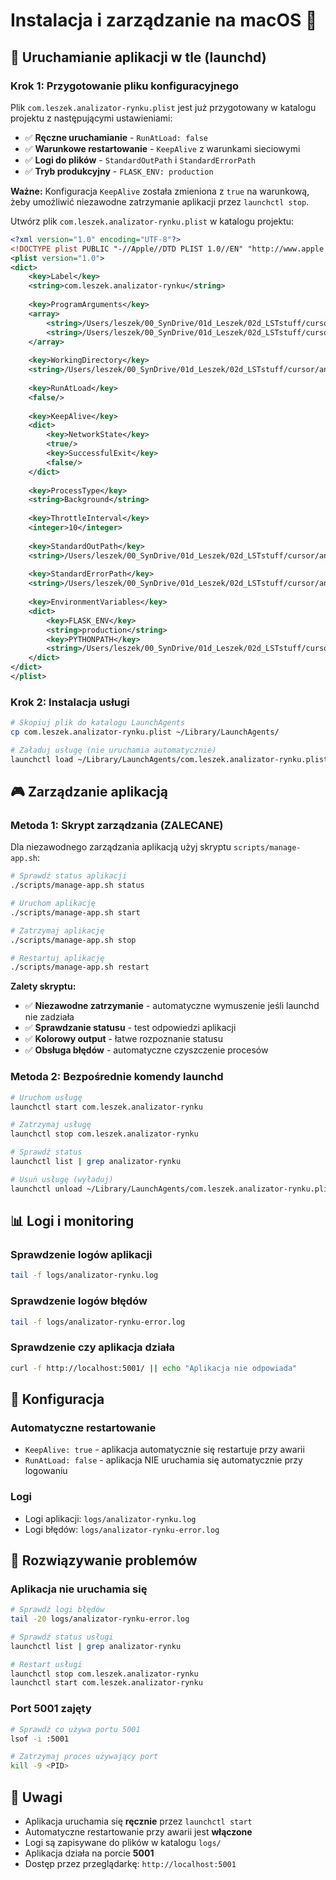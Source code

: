 # Instalacja i zarządzanie na macOS 🍎

## 🚀 Uruchamianie aplikacji w tle (launchd)

### Krok 1: Przygotowanie pliku konfiguracyjnego

Plik `com.leszek.analizator-rynku.plist` jest już przygotowany w katalogu projektu z następującymi ustawieniami:

- ✅ **Ręczne uruchamianie** - `RunAtLoad: false`
- ✅ **Warunkowe restartowanie** - `KeepAlive` z warunkami sieciowymi
- ✅ **Logi do plików** - `StandardOutPath` i `StandardErrorPath`
- ✅ **Tryb produkcyjny** - `FLASK_ENV: production`

**Ważne:** Konfiguracja `KeepAlive` została zmieniona z `true` na warunkową, żeby umożliwić niezawodne zatrzymanie aplikacji przez `launchctl stop`.

Utwórz plik `com.leszek.analizator-rynku.plist` w katalogu projektu:

```xml
<?xml version="1.0" encoding="UTF-8"?>
<!DOCTYPE plist PUBLIC "-//Apple//DTD PLIST 1.0//EN" "http://www.apple.com/DTDs/PropertyList-1.0.dtd">
<plist version="1.0">
<dict>
    <key>Label</key>
    <string>com.leszek.analizator-rynku</string>
    
    <key>ProgramArguments</key>
    <array>
        <string>/Users/leszek/00_SynDrive/01d_Leszek/02d_LSTstuff/cursor/analizator_rynku/venv/bin/python</string>
        <string>/Users/leszek/00_SynDrive/01d_Leszek/02d_LSTstuff/cursor/analizator_rynku/app.py</string>
    </array>
    
    <key>WorkingDirectory</key>
    <string>/Users/leszek/00_SynDrive/01d_Leszek/02d_LSTstuff/cursor/analizator_rynku</string>
    
    <key>RunAtLoad</key>
    <false/>
    
    <key>KeepAlive</key>
    <dict>
        <key>NetworkState</key>
        <true/>
        <key>SuccessfulExit</key>
        <false/>
    </dict>
    
    <key>ProcessType</key>
    <string>Background</string>
    
    <key>ThrottleInterval</key>
    <integer>10</integer>
    
    <key>StandardOutPath</key>
    <string>/Users/leszek/00_SynDrive/01d_Leszek/02d_LSTstuff/cursor/analizator_rynku/logs/analizator-rynku.log</string>
    
    <key>StandardErrorPath</key>
    <string>/Users/leszek/00_SynDrive/01d_Leszek/02d_LSTstuff/cursor/analizator_rynku/logs/analizator-rynku-error.log</string>
    
    <key>EnvironmentVariables</key>
    <dict>
        <key>FLASK_ENV</key>
        <string>production</string>
        <key>PYTHONPATH</key>
        <string>/Users/leszek/00_SynDrive/01d_Leszek/02d_LSTstuff/cursor/analizator_rynku</string>
    </dict>
</dict>
</plist>
```

### Krok 2: Instalacja usługi

```bash
# Skopiuj plik do katalogu LaunchAgents
cp com.leszek.analizator-rynku.plist ~/Library/LaunchAgents/

# Załaduj usługę (nie uruchamia automatycznie)
launchctl load ~/Library/LaunchAgents/com.leszek.analizator-rynku.plist
```

## 🎮 Zarządzanie aplikacją

### Metoda 1: Skrypt zarządzania (ZALECANE)

Dla niezawodnego zarządzania aplikacją użyj skryptu `scripts/manage-app.sh`:

```bash
# Sprawdź status aplikacji
./scripts/manage-app.sh status

# Uruchom aplikację
./scripts/manage-app.sh start

# Zatrzymaj aplikację
./scripts/manage-app.sh stop

# Restartuj aplikację
./scripts/manage-app.sh restart
```

**Zalety skryptu:**
- ✅ **Niezawodne zatrzymanie** - automatyczne wymuszenie jeśli launchd nie zadziała
- ✅ **Sprawdzanie statusu** - test odpowiedzi aplikacji
- ✅ **Kolorowy output** - łatwe rozpoznanie statusu
- ✅ **Obsługa błędów** - automatyczne czyszczenie procesów

### Metoda 2: Bezpośrednie komendy launchd

```bash
# Uruchom usługę
launchctl start com.leszek.analizator-rynku

# Zatrzymaj usługę
launchctl stop com.leszek.analizator-rynku

# Sprawdź status
launchctl list | grep analizator-rynku

# Usuń usługę (wyładuj)
launchctl unload ~/Library/LaunchAgents/com.leszek.analizator-rynku.plist
```

## 📊 Logi i monitoring

### Sprawdzenie logów aplikacji
```bash
tail -f logs/analizator-rynku.log
```

### Sprawdzenie logów błędów
```bash
tail -f logs/analizator-rynku-error.log
```

### Sprawdzenie czy aplikacja działa
```bash
curl -f http://localhost:5001/ || echo "Aplikacja nie odpowiada"
```

## 🔧 Konfiguracja

### Automatyczne restartowanie
- `KeepAlive: true` - aplikacja automatycznie się restartuje przy awarii
- `RunAtLoad: false` - aplikacja NIE uruchamia się automatycznie przy logowaniu

### Logi
- Logi aplikacji: `logs/analizator-rynku.log`
- Logi błędów: `logs/analizator-rynku-error.log`

## 🚨 Rozwiązywanie problemów

### Aplikacja nie uruchamia się
```bash
# Sprawdź logi błędów
tail -20 logs/analizator-rynku-error.log

# Sprawdź status usługi
launchctl list | grep analizator-rynku

# Restart usługi
launchctl stop com.leszek.analizator-rynku
launchctl start com.leszek.analizator-rynku
```

### Port 5001 zajęty
```bash
# Sprawdź co używa portu 5001
lsof -i :5001

# Zatrzymaj proces używający port
kill -9 <PID>
```

## 📝 Uwagi

- Aplikacja uruchamia się **ręcznie** przez `launchctl start`
- Automatyczne restartowanie przy awarii jest **włączone**
- Logi są zapisywane do plików w katalogu `logs/`
- Aplikacja działa na porcie **5001**
- Dostęp przez przeglądarkę: `http://localhost:5001` 